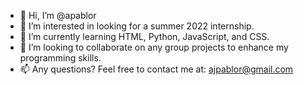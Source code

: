 - 👋 Hi, I’m @apablor
- 👀 I’m interested in looking for a summer 2022 internship. 
- 🌱 I’m currently learning HTML, Python, JavaScript, and CSS. 
- 💞️ I’m looking to collaborate on any group projects to enhance my programming skills. 
- 📫 Any questions? Feel free to contact me at: ajpablor@gmail.com

